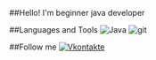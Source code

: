 ##Hello! I'm beginner java developer

##Languages and Tools
![Java](https://img.shields.io/badge/-JAVA-grey?style=for-the-badge&logo=java&logoColor=red)
![git](https://img.shields.io/badge/-git-grey?style=for-the-badge&logo=git&logoColor=red)

##Follow me
[![Vkontakte](https://img.shields.io/badge/-Vk-blue?style=for-the-badge&logo=Vk&logoColor=blue)](https://vk.com/sulf8)
